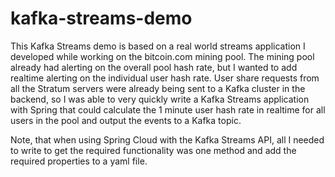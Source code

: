 # kafka-streams-demo

This Kafka Streams demo is based on a real world streams application I developed while working on the bitcoin.com 
mining pool. The mining pool already had alerting on the overall pool hash rate, but I wanted to add realtime alerting on the individual 
user hash rate. User share requests from all the Stratum servers were already being sent to a Kafka cluster in the 
backend, so I was able to very quickly write a Kafka Streams application with Spring that could calculate the 1 minute 
user hash rate in realtime for all users in the pool and output the events to a Kafka topic.

Note, that when using Spring Cloud with the Kafka Streams API, all I needed to write to get the required functionality was one method and add the 
required properties to a yaml file.